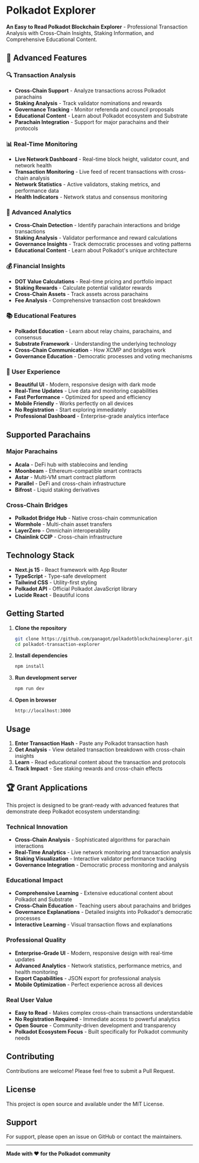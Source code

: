 # Polkadot Explorer

**An Easy to Read Polkadot Blockchain Explorer** - Professional Transaction Analysis with Cross-Chain Insights, Staking Information, and Comprehensive Educational Content.

## 🚀 **Advanced Features**

### 🔍 **Transaction Analysis**

- **Cross-Chain Support** - Analyze transactions across Polkadot parachains
- **Staking Analysis** - Track validator nominations and rewards
- **Governance Tracking** - Monitor referenda and council proposals
- **Educational Content** - Learn about Polkadot ecosystem and Substrate
- **Parachain Integration** - Support for major parachains and their protocols

### 📊 **Real-Time Monitoring**

- **Live Network Dashboard** - Real-time block height, validator count, and network health
- **Transaction Monitoring** - Live feed of recent transactions with cross-chain analysis
- **Network Statistics** - Active validators, staking metrics, and performance data
- **Health Indicators** - Network status and consensus monitoring

### 🔬 **Advanced Analytics**

- **Cross-Chain Detection** - Identify parachain interactions and bridge transactions
- **Staking Analysis** - Validator performance and reward calculations
- **Governance Insights** - Track democratic processes and voting patterns
- **Educational Content** - Learn about Polkadot's unique architecture

### 💰 **Financial Insights**

- **DOT Value Calculations** - Real-time pricing and portfolio impact
- **Staking Rewards** - Calculate potential validator rewards
- **Cross-Chain Assets** - Track assets across parachains
- **Fee Analysis** - Comprehensive transaction cost breakdown

### 📚 **Educational Features**

- **Polkadot Education** - Learn about relay chains, parachains, and consensus
- **Substrate Framework** - Understanding the underlying technology
- **Cross-Chain Communication** - How XCMP and bridges work
- **Governance Education** - Democratic processes and voting mechanisms

### 🎨 **User Experience**

- **Beautiful UI** - Modern, responsive design with dark mode
- **Real-Time Updates** - Live data and monitoring capabilities
- **Fast Performance** - Optimized for speed and efficiency
- **Mobile Friendly** - Works perfectly on all devices
- **No Registration** - Start exploring immediately
- **Professional Dashboard** - Enterprise-grade analytics interface

## Supported Parachains

### **Major Parachains**

- **Acala** - DeFi hub with stablecoins and lending
- **Moonbeam** - Ethereum-compatible smart contracts
- **Astar** - Multi-VM smart contract platform
- **Parallel** - DeFi and cross-chain infrastructure
- **Bifrost** - Liquid staking derivatives

### **Cross-Chain Bridges**

- **Polkadot Bridge Hub** - Native cross-chain communication
- **Wormhole** - Multi-chain asset transfers
- **LayerZero** - Omnichain interoperability
- **Chainlink CCIP** - Cross-chain infrastructure

## Technology Stack

- **Next.js 15** - React framework with App Router
- **TypeScript** - Type-safe development
- **Tailwind CSS** - Utility-first styling
- **Polkadot API** - Official Polkadot JavaScript library
- **Lucide React** - Beautiful icons

## Getting Started

1. **Clone the repository**  
   ```bash
   git clone https://github.com/panagot/polkadotblockchainexplorer.git
   cd polkadot-transaction-explorer
   ```

2. **Install dependencies**  
   ```bash
   npm install
   ```

3. **Run development server**  
   ```bash
   npm run dev
   ```

4. **Open in browser**  
   ```
   http://localhost:3000
   ```

## Usage

1. **Enter Transaction Hash** - Paste any Polkadot transaction hash
2. **Get Analysis** - View detailed transaction breakdown with cross-chain insights
3. **Learn** - Read educational content about the transaction and protocols
4. **Track Impact** - See staking rewards and cross-chain effects

## 🏆 **Grant Applications**

This project is designed to be grant-ready with advanced features that demonstrate deep Polkadot ecosystem understanding:

### **Technical Innovation**

- **Cross-Chain Analysis** - Sophisticated algorithms for parachain interactions
- **Real-Time Analytics** - Live network monitoring and transaction analysis
- **Staking Visualization** - Interactive validator performance tracking
- **Governance Integration** - Democratic process monitoring and analysis

### **Educational Impact**

- **Comprehensive Learning** - Extensive educational content about Polkadot and Substrate
- **Cross-Chain Education** - Teaching users about parachains and bridges
- **Governance Explanations** - Detailed insights into Polkadot's democratic processes
- **Interactive Learning** - Visual transaction flows and explanations

### **Professional Quality**

- **Enterprise-Grade UI** - Modern, responsive design with real-time updates
- **Advanced Analytics** - Network statistics, performance metrics, and health monitoring
- **Export Capabilities** - JSON export for professional analysis
- **Mobile Optimization** - Perfect experience across all devices

### **Real User Value**

- **Easy to Read** - Makes complex cross-chain transactions understandable
- **No Registration Required** - Immediate access to powerful analytics
- **Open Source** - Community-driven development and transparency
- **Polkadot Ecosystem Focus** - Built specifically for Polkadot community needs

## Contributing

Contributions are welcome! Please feel free to submit a Pull Request.

## License

This project is open source and available under the MIT License.

## Support

For support, please open an issue on GitHub or contact the maintainers.

---

**Made with ❤️ for the Polkadot community**